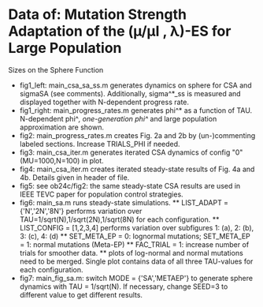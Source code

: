 # Data of: Mutation Strength Adaptation of the (µ/µI , λ)-ES for Large Population
Sizes on the Sphere Function

* fig1_left: main_csa_sa_ss.m generates dynamics on sphere for CSA and sigmaSA (see comments). Additionally, sigma^*_ss is measured and displayed together with N-dependent progress rate.
* fig1_right: main_progress_rates.m generates phi^* as a function of TAU. N-dependent phi^*, one-generation phi^* and large population approximation are shown.
* fig2: main_progress_rates.m creates Fig. 2a and 2b by (un-)commenting labeled sections. Increase TRIALS_PHI if needed.
* fig3: main_csa_iter.m generates iterated CSA dynamics of config "0" (MU=1000,N=100) in plot.
* fig4: main_csa_iter.m creates iterated steady-state results of Fig. 4a and 4b. Details given in header of file.
* fig5: see ob24c/fig2: the same steady-state CSA results are used in IEEE TEVC paper for population control strategies.
* fig6: main_sa.m runs steady-state simulations.
** LIST_ADAPT = {'N','2N','8N'} performs variation over TAU=1/sqrt(N),1/sqrt(2N),1/sqrt(8N) for each configuration.
** LIST_CONFIG = [1,2,3,4] performs variation over subfigures 1: (a), 2: (b), 3: (c), 4: (d)
** SET_META_EP = 0: lognormal mutations; SET_META_EP = 1: normal mutations (Meta-EP)
** FAC_TRIAL = 1: increase number of trials for smoother data.
** plots of log-normal and normal mutations need to be merged. Single plot contains data of all three TAU-values for each configuration.
* fig7: main_fig_sa.m: switch MODE = {'SA','METAEP'} to generate sphere dynamics with TAU = 1/sqrt(N). If necessary, change SEED=3 to different value to get different results.


